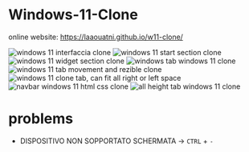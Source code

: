 
# Windows-11-Clone

online website: https://laaouatni.github.io/w11-clone/

![windows 11 interfaccia clone](https://user-images.githubusercontent.com/87947051/145460305-997d42b9-3b7d-49e9-8da3-1d4e15563b66.png)
![windows 11 start section clone](https://user-images.githubusercontent.com/87947051/145460298-84d0d60b-c15e-4639-9525-a0e2dd5ddf51.png)
![windows 11 widget section clone](https://user-images.githubusercontent.com/87947051/145460294-80e07f69-d55b-4ee9-8de9-ca66641beefe.png)
![windows tab windows 11 clone](https://user-images.githubusercontent.com/87947051/145460289-6d894b1b-84ca-4e64-81a1-3126798ca601.png)
![windows 11 tab movement and rezible clone](https://user-images.githubusercontent.com/87947051/145460285-5bf51d47-5bd0-4576-83b0-ff434527104e.png)
![windows 11 clone tab, can fit all right or left space](https://user-images.githubusercontent.com/87947051/145460277-a0fcf6a4-1b42-4745-8a30-11f3f7ad5547.png)
![navbar windows 11 html css clone](https://user-images.githubusercontent.com/87947051/145670732-259b9747-22e0-45e9-9c8e-b534341875fd.png)
![all height tab windows 11 clone](https://user-images.githubusercontent.com/87947051/145670904-df8eb745-e670-4a82-b04d-1980ec501bbc.png)

# problems
- DISPOSITIVO NON SOPPORTATO SCHERMATA -> `CTRL` + `-`
